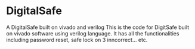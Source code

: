 # DigitalSafe
A DigitalSafe built on vivado and verilog
This is the code for DigitSafe built on vivado software using verilog language. It has all the functionalities including password reset, safe lock on 3 inncorrect... etc.
